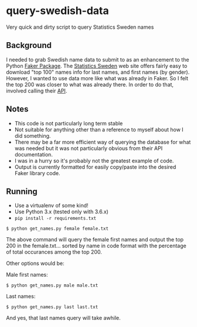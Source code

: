 # query-swedish-data
Very quick and dirty script to query Statistics Sweden names

## Background

I needed to grab Swedish name data to submit to as an enhancement to the Python [Faker Package](https://github.com/joke2k/faker). The [Statistics Sweden](https://www.scb.se/en/) web site offers fairly easy to download "top 100" names info for last names, and first names (by gender). However, I wanted to use data more like what was already in Faker. So I felt the top 200 was closer to what was already there. In order to do that, involved calling their [API](https://www.scb.se/en/About-us/open-data-api/api-for-the-statistical-database/).

## Notes

* This code is not particularly long term stable
* Not suitable for anything other than a reference to myself about how I did something.
* There may be a far more efficient way of querying the database for what was needed but it was not particularly obvious from their API documentation.
* I was in a hurry so it's probably not the greatest example of code.
* Output is currently formatted for easily copy/paste into the desired Faker library code.

## Running

* Use a virtualenv of some kind!
* Use Python 3.x (tested only with 3.6.x)
* `pip install -r requirements.txt`

```
$ python get_names.py female female.txt
```

The above command will query the female first names and output the top 200 in the female.txt... sorted by name in code format with the percentage of total occurances among the top 200.

Other options would be:

Male first names:

```
$ python get_names.py male male.txt
```

Last names:

```
$ python get_names.py last last.txt
```

And yes, that last names query will take awhile.
